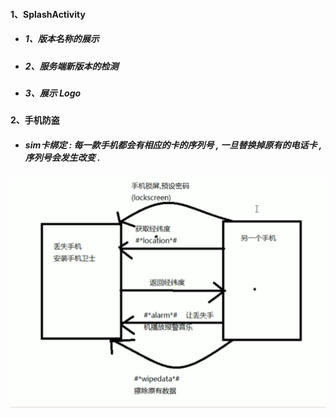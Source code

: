 #### 1、SplashActivity

* ##### 1、版本名称的展示
* ##### 2、服务端新版本的检测
* ##### 3、展示 Logo

#### 2、手机防盗

* ##### sim卡绑定 : 每一款手机都会有相应的卡的序列号 , 一旦替换掉原有的电话卡 , 序列号会发生改变 .

![](/02.项目/01.手机卫士/assets/手机防盗需求分析.png)




